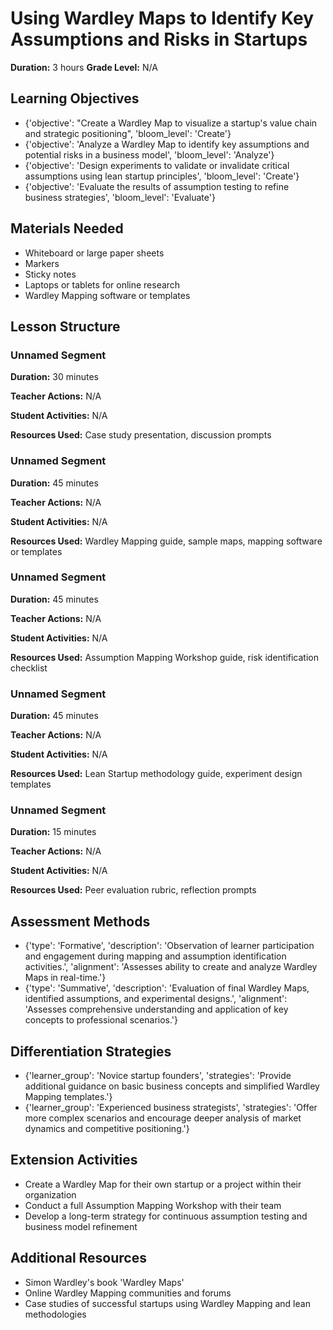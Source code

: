 # Using Wardley Maps to Identify Key Assumptions and Risks in Startups

**Duration:** 3 hours
**Grade Level:** N/A

## Learning Objectives
- {'objective': "Create a Wardley Map to visualize a startup's value chain and strategic positioning", 'bloom_level': 'Create'}
- {'objective': 'Analyze a Wardley Map to identify key assumptions and potential risks in a business model', 'bloom_level': 'Analyze'}
- {'objective': 'Design experiments to validate or invalidate critical assumptions using lean startup principles', 'bloom_level': 'Create'}
- {'objective': 'Evaluate the results of assumption testing to refine business strategies', 'bloom_level': 'Evaluate'}

## Materials Needed
- Whiteboard or large paper sheets
- Markers
- Sticky notes
- Laptops or tablets for online research
- Wardley Mapping software or templates

## Lesson Structure
### Unnamed Segment
**Duration:** 30 minutes

**Teacher Actions:** N/A

**Student Activities:** N/A

**Resources Used:** Case study presentation, discussion prompts

### Unnamed Segment
**Duration:** 45 minutes

**Teacher Actions:** N/A

**Student Activities:** N/A

**Resources Used:** Wardley Mapping guide, sample maps, mapping software or templates

### Unnamed Segment
**Duration:** 45 minutes

**Teacher Actions:** N/A

**Student Activities:** N/A

**Resources Used:** Assumption Mapping Workshop guide, risk identification checklist

### Unnamed Segment
**Duration:** 45 minutes

**Teacher Actions:** N/A

**Student Activities:** N/A

**Resources Used:** Lean Startup methodology guide, experiment design templates

### Unnamed Segment
**Duration:** 15 minutes

**Teacher Actions:** N/A

**Student Activities:** N/A

**Resources Used:** Peer evaluation rubric, reflection prompts

## Assessment Methods
- {'type': 'Formative', 'description': 'Observation of learner participation and engagement during mapping and assumption identification activities.', 'alignment': 'Assesses ability to create and analyze Wardley Maps in real-time.'}
- {'type': 'Summative', 'description': 'Evaluation of final Wardley Maps, identified assumptions, and experimental designs.', 'alignment': 'Assesses comprehensive understanding and application of key concepts to professional scenarios.'}

## Differentiation Strategies
- {'learner_group': 'Novice startup founders', 'strategies': 'Provide additional guidance on basic business concepts and simplified Wardley Mapping templates.'}
- {'learner_group': 'Experienced business strategists', 'strategies': 'Offer more complex scenarios and encourage deeper analysis of market dynamics and competitive positioning.'}

## Extension Activities
- Create a Wardley Map for their own startup or a project within their organization
- Conduct a full Assumption Mapping Workshop with their team
- Develop a long-term strategy for continuous assumption testing and business model refinement

## Additional Resources
- Simon Wardley's book 'Wardley Maps'
- Online Wardley Mapping communities and forums
- Case studies of successful startups using Wardley Mapping and lean methodologies
